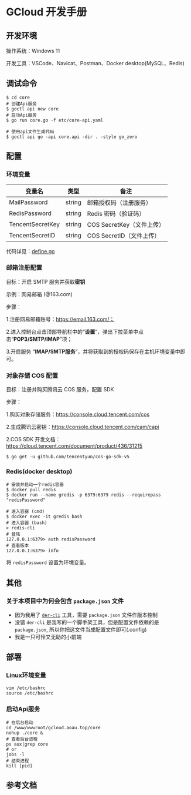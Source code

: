 # GCloud 开发手册

## 开发环境

操作系统：Windows 11

开发工具：VSCode、Navicat、Postman、Docker desktop(MySQL、Redis)



## 调试命令

```shell
$ cd core
# 创建Api服务
$ goctl api new core
# 启动Api服务
$ go run core.go -f etc/core-api.yaml

# 使用api文件生成代码
$ goctl api go -api core.api -dir . -style go_zero
```


## 配置

### 环境变量

| 变量名           | 类型   | 备注                      |
| ---------------- | ------ | ------------------------- |
| MailPassword     | string | 邮箱授权码（注册服务）    |
| RedisPassword    | string | Redis 密码（验证码）      |
| TencentSecretKey | string | COS SecretKey（文件上传） |
| TencentSecretID  | string | COS SecretID（文件上传）  |

代码详见：[define.go](/core/define/define.go)



### 邮箱注册配置

目标：开启 SMTP 服务并获取**密钥**

示例：网易邮箱 (@163.com)

步骤：

1.注册网易邮箱账号：https://email.163.com/；

2.进入控制台点击顶部导航栏中的“**设置**”，弹出下拉菜单中点击“**POP3/SMTP/IMAP**”项；

3.开启服务 “**IMAP/SMTP服务**”，并将获取到的授权码保存在主机环境变量中即可。



### 对象存储 COS 配置

目标：注册并购买腾讯云 COS 服务，配置 SDK

步骤：

1.购买对象存储服务：https://console.cloud.tencent.com/cos

2.生成腾讯云密钥：https://console.cloud.tencent.com/cam/capi

2.COS SDK 开发文档： https://cloud.tencent.com/document/product/436/31215 

```shell
$ go get -u github.com/tencentyun/cos-go-sdk-v5
```



### Redis(docker desktop)

```shell
# 安装并启动一个redis容器
$ docker pull redis
$ docker run --name gredis -p 6379:6379 redis --requirepass "redisPassword"

# 进入容器 (cmd)
$ docker exec -it gredis bash
# 进入容器 (bash)
> redis-cli
# 登陆
127.0.0.1:6379> auth redisPassword
# 查看版本
127.0.0.1:6379> info
```

将 `redisPassword` 设置为环境变量。



## 其他

### 关于本项目中为何会包含 `package.json` 文件

- 因为我用了 [`der-cli`](https://der-cli.vercel.app) 工具，需要 `package.json` 文件作版本控制
- 没错 `der-cli` 是我写的一个脚手架工具，但是配置文件依赖的是 `package.json`, 所以你把这文件当成配置文件即可(.config)
- 我是一只可怜又无助的小前端

## 部署

### Linux环境变量

```shell
vim /etc/bashrc
source /etc/bashrc
```

### 启动Api服务

```shell
# 在后台启动
cd /www/wwwroot/gcloud.aoau.top/core
nohup ./core &
# 查看后台进程
ps aux|grep core
# or
jobs -l
# 结束进程
kill [pid]
```
## 参考文档

[1]: https://golang.org/	"Go语言官网"
[2]: https://go-zero.dev/docs/quick-start/monolithic-service	"Go-Zero 单体服务"
[3]: https://gorm.io/docs	"gorm"
[4]: https://console.cloud.tencent.com/cos	"COS控制台"
[5]: https://cloud.tencent.com/document/product/436/31215	"COS开发文档"
[6]: https://console.cloud.tencent.com/cam/capi	"腾讯云密钥"

